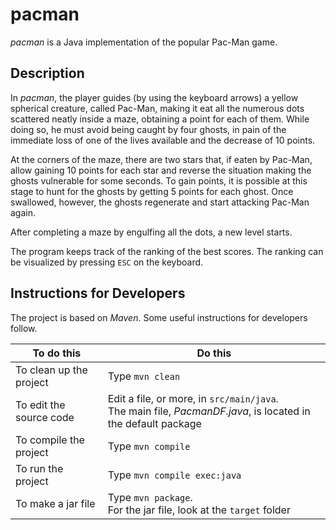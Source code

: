 # pacman
*pacman* is a Java implementation of the popular Pac-Man game. 

## Description
In *pacman*, the player guides (by using the keyboard arrows) a yellow spherical creature, called Pac-Man, making it eat all the numerous dots scattered neatly inside a maze, obtaining a point for each of them. While doing so, he must avoid being caught by four ghosts, in pain of the immediate loss of one of the lives available and the decrease of 10 points. 

At the corners of the maze, there are two stars that, if eaten by Pac-Man, allow gaining 10 points for each star and reverse the situation making the ghosts vulnerable for some seconds. To gain points, it is possible at this stage to hunt for the ghosts by getting 5 points for each ghost. Once swallowed, however, the ghosts regenerate and start attacking Pac-Man again. 

After completing a maze by engulfing all the dots, a new level starts. 

The program keeps track of the ranking of the best scores. The ranking can be visualized by pressing `ESC` on the keyboard.

## Instructions for Developers
The project is based on *Maven*. Some useful instructions for developers follow.

| To do this | Do this |
| -----------|-----------|
| To clean up the project | Type `mvn clean` |
| To edit the source code | Edit a file, or more, in `src/main/java`.<br> The main file, *PacmanDF.java*, is located in the default package |
| To compile the project | Type `mvn compile` |
| To run the project | Type `mvn compile exec:java` |
| To make a jar file | Type `mvn package`. <br> For the jar file, look at the `target` folder |
